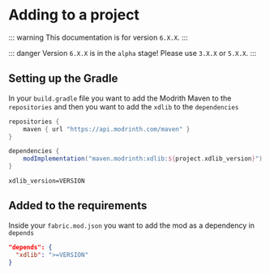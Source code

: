 ﻿# Adding to a project

::: warning
This documentation is for version `6.X.X`.
:::

::: danger
Version `6.X.X` is in the `alpha` stage! Please use `3.X.X` or `5.X.X`.
:::

## Setting up the Gradle

In your `build.gradle` file you want to add the Modrith Maven to the `repositories` and then you want to add the `xdlib`
to the `dependencies`

```groovy
repositories {
    maven { url "https://api.modrinth.com/maven" }
}

dependencies {
    modImplementation("maven.modrinth:xdlib:${project.xdlib_version}")
}
```

```properties
xdlib_version=VERSION
```

## Added to the requirements

Inside your `fabric.mod.json` you want to add the mod as a dependency in `depends`

```json
"depends": {
  "xdlib": ">=VERSION"
}
```